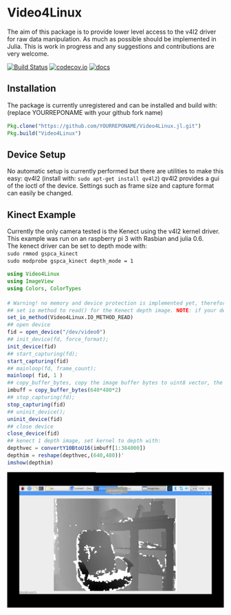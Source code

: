 # Video4Linux

The aim of this package is to provide lower level access to the v4l2 driver for raw data manipulation. As much as possible should be implemented in Julia.
This is work in progress and any suggestions and contributions are very welcome.  


[![Build Status](https://travis-ci.org/Affie/Video4Linux.jl.svg?branch=master)](https://travis-ci.org/Affie/Video4Linux.jl)
[![codecov.io](http://codecov.io/github/Affie/Video4Linux.jl/coverage.svg?branch=master)](http://codecov.io/github/Affie/Video4Linux.jl?branch=master)
[![docs](https://img.shields.io/badge/docs-latest-blue.svg)](https://affie.github.io/Video4Linux.jl/latest/)

## Installation
The package is currently unregistered and can be installed and build with: (replace YOURREPONAME with your github fork name)
```julia
Pkg.clone("https://github.com/YOURREPONAME/Video4Linux.jl.git")
Pkg.build("Video4Linux")
```

## Device Setup
No automatic setup is currently performed but there are utilities to make this easy: 
qv4l2 (install with: `sudo apt-get install qv4l2`)
qv4l2 provides a gui of the ioctl of the device. Settings such as frame size and capture format can easily be changed.

## Kinect Example
Currently the only camera tested is the Kenect using the v4l2 kernel driver.  
This example was run on an raspberry pi 3 with Rasbian and julia 0.6.   
The kenect driver can be set to depth mode with:  
`sudo rmmod gspca_kinect`  
`sudo modprobe gspca_kinect depth_mode = 1`  

```julia
using Video4Linux
using ImageView
using Colors, ColorTypes

# Warning! no memory and device protection is implemented yet, therefore doing things out of order will cause julia to crash!
## set io method to read() for the Kenect depth image. NOTE: if your device does not support read try using Video4Linux.IO_METHOD_MMAP
set_io_method(Video4Linux.IO_METHOD_READ)
## open device
fid = open_device("/dev/video0")
## init_device(fd, force_format);
init_device(fid)
## start_capturing(fd);
start_capturing(fid)
## mainloop(fd, frame_count);
mainloop( fid, 1 )
## copy_buffer_bytes, copy the image buffer bytes to uint8 vector, the lenght will depend on the pixel format
imbuff = copy_buffer_bytes(640*480*2)
## stop_capturing(fd);
stop_capturing(fid)
## uninit_device();
uninit_device(fid)
## close device
close_device(fid)
## kenect 1 depth image, set kernel to depth with:
depthvec = convertY10BtoU16(imbuff[1:384000])
depthim = reshape(depthvec,(640,480))'
imshow(depthim)
```
![kenect depth image](docs/depthonpi.png)
